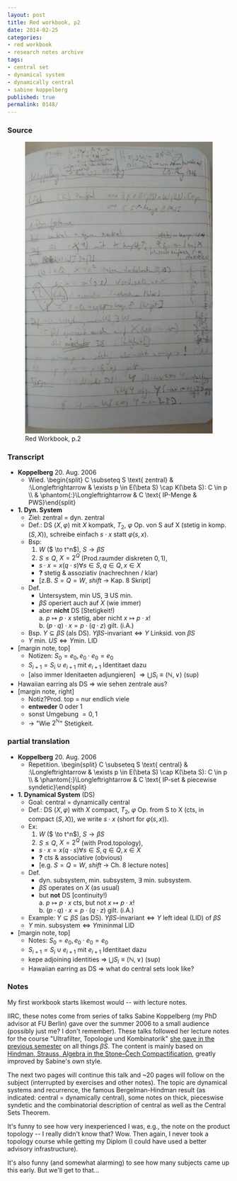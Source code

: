 ```yaml
---
layout: post
title: Red workbook, p2
date: 2014-02-25
categories:
- red workbook
- research notes archive
tags:
- central set
- dynamical system
- dynamically central
- sabine koppelberg
published: true
permalink: 0148/
---
```


### Source


<figure>
  <a href="/assets/2014/red_workbook-p2.jpg">
    <img alt="red workbook, p2" src="/assets/2014/red_workbook-p2.jpg"/>
  </a>
  <figcaption>
    Red Workbook, p.2
  </figcaption>
</figure>

### Transcript

*   **Koppelberg** 20\. Aug. 2006
    *   Wied. \begin{split} C \subseteq S \text{ zentral} & :\Longleftrightarrow & \exists p \in E(\beta S) \cap K(\beta S): C \in p \\\\ & \phantom{:}\Longleftrightarrow & C \text{ IP-Menge & PWS}\end{split}
*   **1\. Dyn. System**
    *   Ziel: zentral = dyn. zentral
    *   Def.: DS $(X,\varphi)$ mit $X$ kompatk, $T_ 2$, $\varphi$ Op. von S auf X (stetig in komp. $(S,X)$), schreibe einfach $s\cdot x$ statt $\varphi(s,x)$.
    *   Bsp:
        1.  $W$ ($ \to t^n$), $S \to \beta S$
        2.  $S\leq Q$, $X=2^Q$ (Prod.raumder diskreten ${0,1}$),
        *   $s\cdot x = x (q\cdot s) \forall s \in S, q\in Q, x\in X$
        *   **?** stetig & assoziativ (nachrechnen / klar)
        *   [z.B. $S=Q=W$, $shift$ -> Kap. 8 Skript]
    *   Def.
        *   Untersystem, min US, $\exists$ US min.
        *   $\beta S$ operiert auch auf $X$ (wie immer)
        *   aber **nicht** DS [Stetigkeit!)  
             a. $p\mapsto p \cdot x$ stetig, aber nicht $x \mapsto p \cdot x$!  
             b. $(p \cdot q) \cdot x = p \cdot (q \cdot z)$ gilt. (i.A.)
    *   Bsp. $Y\subseteq \beta S$ (als DS). $Y \beta S\text{-invariant} \Leftrightarrow Y \text{ Linksid. von } \beta S$
    *   $Y \text{ min. } US \Leftrightarrow Y \text{min. LID}$
*   [margin note, top]
    *   Notizen: $S_ 0={e_ 0}, e_ 0 \cdot e_ 0 = e_ 0$
    *   $S_ {i+1} = S_ i \cup {e_ {i+1}}$ mit $e_ {i+1}$ Identitaet dazu
    *   [also immer Idenitaeten adjungieren] $\Rightarrow \bigcup S_ i \equiv (\mathbb{N}, \vee)$ (sup)
*   Hawaiian earring als DS => wie sehen zentrale aus?
*   [margin note, right]
    *   Notiz?Prod. top = nur endlich viele
    *   **entweder** 0 oder 1
    *   sonst Umgebung $= {0,1}$
    *   -> "Wie $2^{\mathbb{N}}$" Stetigkeit.

### partial translation

*   **Koppelberg** 20\. Aug. 2006
    *   Repetition. \begin{split} C \subseteq S \text{ central} & :\Longleftrightarrow & \exists p \in E(\beta S) \cap K(\beta S): C \in p \\\\ & \phantom{:}\Longleftrightarrow & C \text{ IP-set & piecewise syndetic}\end{split}
*   **1\. Dynamical System** (DS)
    *   Goal: central = dynamically central
    *   Def.: DS $(X,\varphi)$ with $X$ compact, $T_ 2$, $\varphi$ Op. from S to X (cts, in compact $(S,X)$), we write $s\cdot x$ (short for $\varphi(s,x)$).
    *   Ex:
        1.  $W$ ($ \to t^n$), $S \to \beta S$
        2.  $S\leq Q$, $X=2^Q$ (with Prod.topology),
        *   $s\cdot x = x (q\cdot s) \forall s \in S, q\in Q, x\in X$
        *   **?** cts & associative (obvious)
        *   [e.g. $S=Q=W$, $shift$ -> Ch. 8 lecture notes]
    *   Def.
        *   dyn. subsystem, min. subsystem, $\exists$ min. subsystem.
        *   $\beta S$ operates on $X$ (as usual)
        *   but **not** DS [continuity!)  
             a. $p\mapsto p \cdot x$ cts, but not $x \mapsto p \cdot x$!  
             b. $(p \cdot q) \cdot x = p \cdot (q \cdot z)$ gilt. (i.A.)
    *   Example: $Y\subseteq \beta S$ (as DS). $Y \beta S\text{-invariant} \Leftrightarrow Y \text{ left ideal (LID) of } \beta S$
    *   $Y \text{ min. subsystem} \Leftrightarrow Y \text{mininmal LID}$
*   [margin note, top]
    *   Notes: $S_ 0={e_ 0}, e_ 0 \cdot e_ 0 = e_ 0$
    *   $S_ {i+1} = S_ i \cup {e_ {i+1}}$ mit $e_ {i+1}$ Identitaet dazu
    *   kepe adjoining identities => $\bigcup S_ i \equiv (\mathbb{N}, \vee)$ (sup)
    *   Hawaiian earring as DS => what do central sets look like?

### Notes

My first workbook starts likemost would -- with lecture notes.

IIRC, these notes come from series of talks Sabine Koppelberg (my PhD advisor at FU Berlin) gave over the summer 2006 to a small audience (possibly just me? I don't remember). These talks followed her lecture notes for the course "Ultrafilter, Topologie und Kombinatorik" [she gave in the previous semester](https://www.mi.fu-berlin.de/kvv/lecturer.htm?id=318) on all things $\beta S$. The content is mainly based on [Hindman, Strauss, Algebra in the Stone–Čech Compactification](www.degruyter.com/view/product/47147), greatly improved by Sabine's own style.

The next two pages will continue this talk and ~20 pages will follow on the subject (interrupted by exercises and other notes). The topic are dynamical systems and recurrence, the famous Bergelman-Hindman result (as indicated: central = dynamically central), some notes on thick, pieceswise syndetic and the combinatorial description of central as well as the Central Sets Theorem.

It's funny to see how very inexperienced I was, e.g., the note on the product topology -- I really didn't know that? Wow. Then again, I never took a topology course while getting my Diplom (I could have used a better advisory infrastructure).

It's also funny (and somewhat alarming) to see how many subjects came up this early. But we'll get to that...
